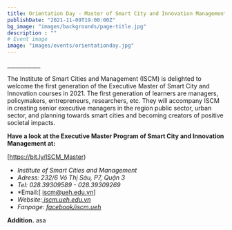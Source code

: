 ```yaml
---
title: Orientation Day - Master of Smart City and Innovation Management
publishDate: "2021-11-09T19:00:00Z"
bg_image: "images/backgrounds/page-title.jpg"
description : ""
# Event image
image: "images/events/orientationday.jpg"
---
```


<!--StartFragment-->

\_\_\_\_\_\_\_\_\_\_\_\_

The Institute of Smart Cities and Management (ISCM) is delighted to welcome the first generation of the Executive Master of Smart City and Innovation courses in 2021.
The first generation of learners are managers, policymakers, entrepreneurs, researchers, etc. They will accompany ISCM in creating senior executive managers in the region public sector, urban sector, and planning towards smart cities and becoming creators of positive societal impacts.

**Have a look at the Executive Master Program of Smart City and Innovation Management at:**

[https://bit.ly/ISCM_Master)

<!--EndFragment-->

<!--StartFragment-->

* *Institute of Smart Cities and Management*
* *Adress: 232/6 Võ Thị Sáu, P7, Quận 3*
* *Tel: 028.39309589 - 028.39309269*
* *Email:[ iscm@ueh.edu.vn]
* *Website:[ iscm.ueh.edu.vn](https://iscm.ueh.edu.vn/)*
* *Fanpage: [facebook/iscm.ueh](https://www.facebook.com/ISCM.UEH/)*

**Addition.**
asa

